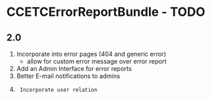 # CCETCErrorReportBundle - TODO

## 2.0
1.	Incorporate into error pages (404 and generic error)
	- allow for custom error message over error report    
2.	Add an Admin Interface for error reports
3.	Better E-mail notifications to admins
4.      Incorporate user relation